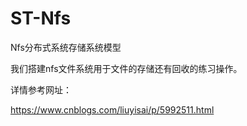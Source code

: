 # ST-Nfs
Nfs分布式系统存储系统模型


我们搭建nfs文件系统用于文件的存储还有回收的练习操作。


详情参考网址：

https://www.cnblogs.com/liuyisai/p/5992511.html